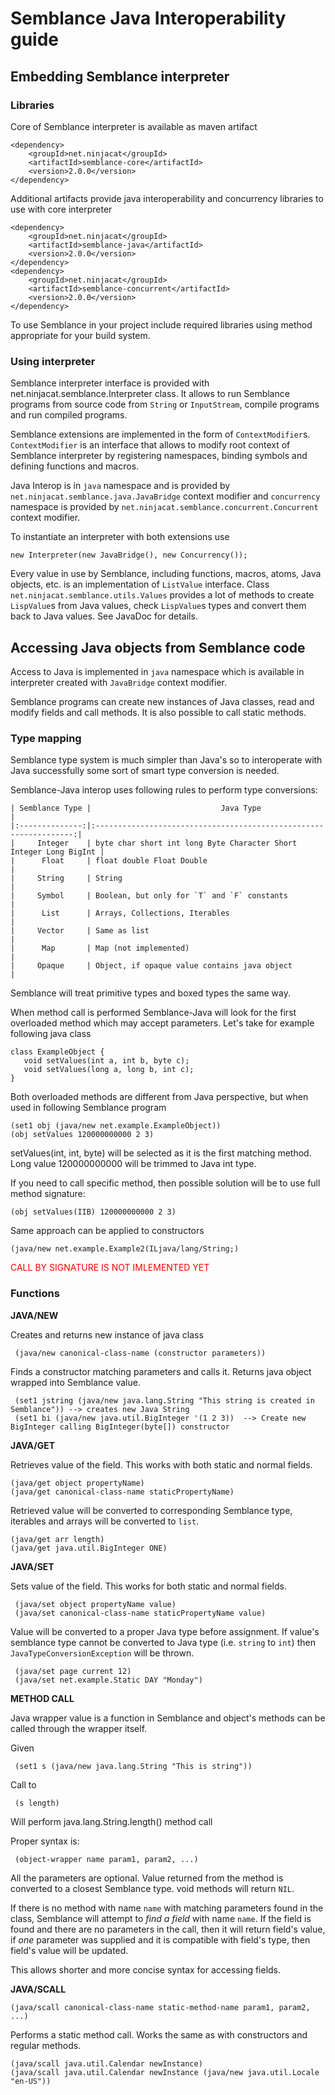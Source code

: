 # Semblance Java Interoperability guide

## Embedding Semblance interpreter

### Libraries

Core of Semblance interpreter is available as maven artifact 

    <dependency>
        <groupId>net.ninjacat</groupId>
        <artifactId>semblance-core</artifactId>
        <version>2.0.0</version>
    </dependency>

Additional artifacts provide java interoperability and concurrency libraries to use with core interpreter
 
    <dependency>
        <groupId>net.ninjacat</groupId>
        <artifactId>semblance-java</artifactId>
        <version>2.0.0</version>
    </dependency>
    <dependency>
        <groupId>net.ninjacat</groupId>
        <artifactId>semblance-concurrent</artifactId>
        <version>2.0.0</version>
    </dependency>

To use Semblance in your project include required libraries using method appropriate for your build system.

### Using interpreter

Semblance interpreter interface is provided with net.ninjacat.semblance.Interpreter class. It allows to run
Semblance programs from source code from `String` or `InputStream`, compile programs and run compiled programs.

Semblance extensions are implemented in the form of `ContextModifier`s. `ContextModifier` is an interface that
allows to modify root context of Semblance interpreter by registering namespaces, binding symbols and defining
functions and macros.
 
Java Interop is in `java` namespace and is provided by `net.ninjacat.semblance.java.JavaBridge` context modifier 
and `concurrency` namespace is provided by `net.ninjacat.semblance.concurrent.Concurrent` context modifier.

To instantiate an interpreter with both extensions use

    new Interpreter(new JavaBridge(), new Concurrency());
    
Every value in use by Semblance, including functions, macros, atoms, Java objects, etc. is an implementation of `ListValue`
interface. Class `net.ninjacat.semblance.utils.Values` provides a lot of methods to create `LispValue`s from Java values,
check `LispValue`s types and convert them back to Java values. See JavaDoc for details.


## Accessing Java objects from Semblance code

Access to Java is implemented in `java` namespace which is available 
in interpreter created with `JavaBridge` context modifier.

Semblance programs can create new instances of Java classes, read and modify fields
and call methods. It is also possible to call static methods.

### Type mapping

Semblance type system is much simpler than Java's so to interoperate with Java successfully some 
sort of smart type conversion is needed.

Semblance-Java interop uses following rules to perform type conversions:

    | Semblance Type |                             Java Type                             |
    |:--------------:|:-----------------------------------------------------------------:|
    |     Integer    | byte char short int long Byte Character Short Integer Long BigInt |
    |      Float     | float double Float Double                                         |
    |     String     | String                                                            |
    |     Symbol     | Boolean, but only for `T` and `F` constants                       |
    |      List      | Arrays, Collections, Iterables                                    |
    |     Vector     | Same as list                                                      |
    |      Map       | Map (not implemented)                                             |
    |     Opaque     | Object, if opaque value contains java object                      | 

Semblance will treat primitive types and boxed types the same way.

When method call is performed Semblance-Java will look for the first overloaded method which may accept parameters.
Let's take for example following java class

    class ExampleObject {
       void setValues(int a, int b, byte c);
       void setValues(long a, long b, int c);
    }
    
Both overloaded methods are different from Java perspective, but when used in following Semblance program

    (set1 obj (java/new net.example.ExampleObject))
    (obj setValues 120000000000 2 3)
   
setValues(int, int, byte) will be selected as it is the first matching method. Long value 120000000000 will be trimmed
to Java int type. 

If you need to call specific method, then possible solution will be to use full method signature:

    (obj setValues(IIB) 120000000000 2 3)
    
Same approach can be applied to constructors

    (java/new net.example.Example2(ILjava/lang/String;)

<font color='red'>CALL BY SIGNATURE IS NOT IMLEMENTED YET</font>

### Functions

 **JAVA/NEW**
 
 Creates and returns new instance of java class
   
     (java/new canonical-class-name (constructor parameters))
   
 Finds a constructor matching parameters and calls it. Returns java object wrapped
 into Semblance value.
 
     (set1 jstring (java/new java.lang.String "This string is created in Semblance")) --> creates new Java String
     (set1 bi (java/new java.util.BigInteger '(1 2 3))  --> Create new BigInteger calling BigInteger(byte[]) constructor
   

 **JAVA/GET**
 
 Retrieves value of the field. This works with both static and normal fields.
 
    (java/get object propertyName)
    (java/get canonical-class-name staticPropertyName)
    
 Retrieved value will be converted to corresponding Semblance type, iterables and arrays will be converted to `list`.
 
    (java/get arr length)
    (java/get java.util.BigInteger ONE)
    
 **JAVA/SET**
 
 Sets value of the field. This works for both static and normal fields.
 
     (java/set object propertyName value)
     (java/set canonical-class-name staticPropertyName value)
     
  Value will be converted to a proper Java type before assignment. If value's semblance type cannot be converted to 
  Java type (i.e. `string` to `int`) then `JavaTypeConversionException` will be thrown.
  
     (java/set page current 12)
     (java/set net.example.Static DAY "Monday")

 **METHOD CALL**
     
 Java wrapper value is a function in Semblance and object's methods can be called through the wrapper itself.
 
 Given
 
     (set1 s (java/new java.lang.String "This is string"))
 Call to
  
     (s length)
 Will perform java.lang.String.length() method call 
 
 Proper syntax is:
 
     (object-wrapper name param1, param2, ...)
     
All the parameters are optional. Value returned from the method is converted to a closest Semblance type. void methods will return `NIL`. 

If there is no method with name `name` with matching parameters found in the class, Semblance will attempt to 
_find a field_ with name `name`. If the field is found and there are no parameters in the call, then it will return field's value,
if *one* parameter was supplied and it is compatible with field's type, then field's value will be updated.
 
This allows shorter and more concise syntax for accessing fields. 
     
 **JAVA/SCALL**
 
    (java/scall canonical-class-name static-method-name param1, param2, ...)
    
 Performs a static method call. Works the same as with constructors and regular methods.
  
    (java/scall java.util.Calendar newInstance)
    (java/scall java.util.Calendar newInstance (java/new java.util.Locale "en-US"))